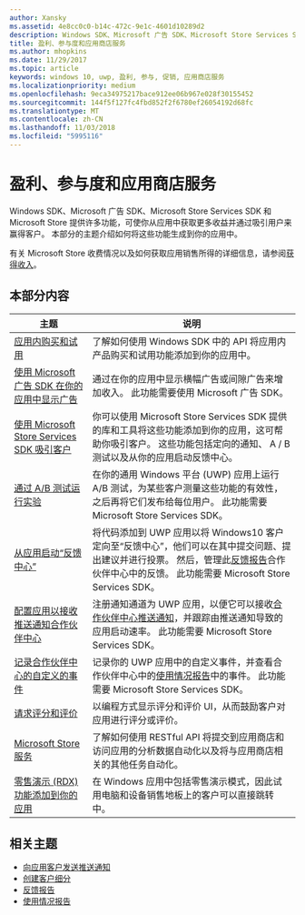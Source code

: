 ```yaml
---
author: Xansky
ms.assetid: 4e8cc0c0-b14c-472c-9e1c-4601d10289d2
description: Windows SDK、Microsoft 广告 SDK、Microsoft Store Services SDK 和 Microsoft Store 提供许多功能，可使你从应用中获取更多收益并通过吸引用户来赢得客户。
title: 盈利、参与度和应用商店服务
ms.author: mhopkins
ms.date: 11/29/2017
ms.topic: article
keywords: windows 10, uwp, 盈利, 参与, 促销, 应用商店服务
ms.localizationpriority: medium
ms.openlocfilehash: 9eca34975217bace912ee06b967e028f30155452
ms.sourcegitcommit: 144f5f127fc4fbd852f2f6780ef26054192d68fc
ms.translationtype: MT
ms.contentlocale: zh-CN
ms.lasthandoff: 11/03/2018
ms.locfileid: "5995116"
---
```

# <a name="monetization-engagement-and-store-services"></a>盈利、参与度和应用商店服务

Windows SDK、Microsoft 广告 SDK、Microsoft Store Services SDK 和 Microsoft Store 提供许多功能，可使你从应用中获取更多收益并通过吸引用户来赢得客户。 本部分的主题介绍如何将这些功能生成到你的应用中。

有关 Microsoft Store 收费情况以及如何获取应用销售所得的详细信息，请参阅[获得收入](../publish/getting-paid-apps.md)。

## <a name="in-this-section"></a>本部分内容

| 主题                | 说明                 |
|--------------------|-----------------------------|
| [应用内购买和试用](in-app-purchases-and-trials.md)      | 了解如何使用 Windows SDK 中的 API 将应用内产品购买和试用功能添加到你的应用中。  |
| [使用 Microsoft 广告 SDK 在你的应用中显示广告](display-ads-in-your-app.md)      |   通过在你的应用中显示横幅广告或间隙广告来增加收入。 此功能需要使用 Microsoft 广告 SDK。 |
| [使用 Microsoft Store Services SDK 吸引客户](microsoft-store-services-sdk.md)      | 你可以使用 Microsoft Store Services SDK 提供的库和工具将这些功能添加到你的应用，这可帮助你吸引客户。 这些功能包括定向的通知、 A / B 测试以及从你的应用启动反馈中心。 |
| [通过 A/B 测试运行实验](run-app-experiments-with-a-b-testing.md)      |   在你的通用 Windows 平台 (UWP) 应用上运行 A/B 测试，为某些客户测量这些功能的有效性，之后再将它们发布给每位用户。 此功能需要 Microsoft Store Services SDK。  |
| [从应用启动“反馈中心”](launch-feedback-hub-from-your-app.md)      |   将代码添加到 UWP 应用以将 Windows10 客户定向至“反馈中心”，他们可以在其中提交问题、提出建议并进行投票。 然后，管理此[反馈报告](../publish/feedback-report.md)合作伙伴中心中的反馈。 此功能需要 Microsoft Store Services SDK。   |
| [配置应用以接收推送通知合作伙伴中心](configure-your-app-to-receive-dev-center-notifications.md)  |  注册通知通道为 UWP 应用，以便它可以接收[合作伙伴中心推送通知](../publish/send-push-notifications-to-your-apps-customers.md)，并跟踪由推送通知导致的应用启动速率。 此功能需要 Microsoft Store Services SDK。  |
| [记录合作伙伴中心的自定义的事件](log-custom-events-for-dev-center.md)  | 记录你的 UWP 应用中的自定义事件，并查看合作伙伴中心中的[使用情况报告](../publish/usage-report.md)中的事件。 此功能需要 Microsoft Store Services SDK。 |
| [请求评分和评价](request-ratings-and-reviews.md) |  以编程方式显示评分和评价 UI，从而鼓励客户对应用进行评分或评价。  |
| [Microsoft Store 服务](using-windows-store-services.md)    |  了解如何使用 RESTful API 将提交到应用商店和访问应用的分析数据自动化以及将与应用商店相关的其他任务自动化。    |
| [零售演示 (RDX) 功能添加到你的应用](retail-demo-experience.md)        |  在 Windows 应用中包括零售演示模式，因此试用电脑和设备销售地板上的客户可以直接跳转中。  |

## <a name="related-topics"></a>相关主题

* [向应用客户发送推送通知](../publish/send-push-notifications-to-your-apps-customers.md)
* [创建客户细分](../publish/create-customer-segments.md)
* [反馈报告](../publish/feedback-report.md)
* [使用情况报告](../publish/usage-report.md)
